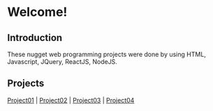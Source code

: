        
# Welcome!


## Introduction
These nugget web programming projects were done by using HTML, Javascript, JQuery, ReactJS, NodeJS.


## Projects
[Project01](https://ashleyjhkoo.github.io/WebProgrammingWithJavascript/project01) | [Project02](https://ashleyjhkoo.github.io/WebProgrammingWithJavascript/Project02_Javascript/project02">Project02) | [Project03](https://ashleyjhkoo.github.io/WebProgrammingWithJavascript/Project03_JQuery-Calculator/project03">Project03) | [Project04](https://ashleyjhkoo.github.io/WebProgrammingWithJavascript/Project04_ReactJS/project04)
